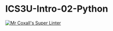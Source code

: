 # ICS3U-Intro-02-Python
[![Mr Coxall's Super Linter](https://github.com/<lucas-debruyn>/<ICS3U-Intro-02-Python>/workflows/Mr%20Coxall's%20Super%20Linter/badge.svg)](https://github.com/<lucas-debruyn>/<ICS3U-Intro-02-Python>/actions/)
